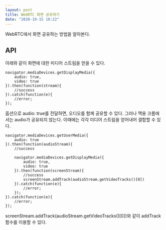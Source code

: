 ```yaml
---
layout: post
title: WebRTC 화면 공유하기
date: "2020-10-15 10:22"
---
```


WebRTC에서 화면 공유하는 방법을 알아본다.

## API
아래와 같이 화면에 대한 미디어 스트림을 얻을 수 있다.
```
navigator.mediaDevices.getDisplayMedia({
	audio: true,
	video: true
}).then(function(stream){
	//success
}).catch(function(e){
	//error;
});
```

옵션으로 audio: true를 전달하면, 오디오를 함께 공유할 수 있다. 그러나 맥용 크롬에서는 audio가 공유되지 않는다. 이때에는 각각 미디어 스트림을 얻어내어 결합할 수 있다.


```
navigator.mediaDevices.getUserMedia({
	audio: true
}).then(function(audioStream){
	//success

	navigator.mediaDevices.getDisplayMedia({
		audio: true,
		video: true
	}).then(function(screenStream){
		//success
		screenStream.addTrack(audioStream.getVideoTracks()[0])
	}).catch(function(e){
		//error;
	});
}).catch(function(e){
	//error;
});
```

screenStream.addTrack(audioStream.getVideoTracks()[0])와 같이 addTrack함수를 이용할 수 있다.


